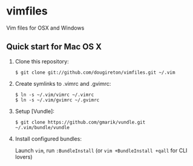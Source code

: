 vimfiles
========

Vim files for OSX and Windows


## Quick start for Mac OS X
1. Clone this repository:

    ```
    $ git clone git://github.com/dougireton/vimfiles.git ~/.vim
    ````

2. Create symlinks to .vimrc and .gvimrc:

    ```
    $ ln -s ~/.vim/vimrc ~/.vimrc
    $ ln -s ~/.vim/gvimrc ~/.gvimrc
    ````

3. Setup [Vundle]:

     ```
     $ git clone https://github.com/gmarik/vundle.git ~/.vim/bundle/vundle
     ```

4. Install configured bundles:

     Launch `vim`, run `:BundleInstall` 
     (or `vim +BundleInstall +qall` for CLI lovers)
